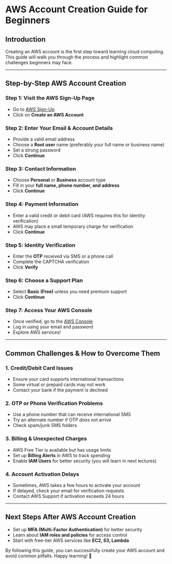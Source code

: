 # **AWS Account Creation Guide for Beginners**

## **Introduction**
Creating an AWS account is the first step toward learning cloud computing. This guide will walk you through the process and highlight common challenges beginners may face.

---

## **Step-by-Step AWS Account Creation**

### **Step 1: Visit the AWS Sign-Up Page**
- Go to [AWS Sign-Up](https://aws.amazon.com/)
- Click on **Create an AWS Account**

### **Step 2: Enter Your Email & Account Details**
- Provide a valid email address
- Choose a **Root user** name (preferably your full name or business name)
- Set a strong password
- Click **Continue**

### **Step 3: Contact Information**
- Choose **Personal** or **Business** account type
- Fill in your **full name, phone number, and address**
- Click **Continue**

### **Step 4: Payment Information**
- Enter a valid credit or debit card (AWS requires this for identity verification)
- AWS may place a small temporary charge for verification
- Click **Continue**

### **Step 5: Identity Verification**
- Enter the **OTP** received via SMS or a phone call
- Complete the CAPTCHA verification
- Click **Verify**

### **Step 6: Choose a Support Plan**
- Select **Basic (Free)** unless you need premium support
- Click **Continue**

### **Step 7: Access Your AWS Console**
- Once verified, go to the [AWS Console](https://aws.amazon.com/console/)
- Log in using your email and password
- Explore AWS services!

---

## **Common Challenges & How to Overcome Them**

### **1. Credit/Debit Card Issues**
- Ensure your card supports international transactions
- Some virtual or prepaid cards may not work
- Contact your bank if the payment is declined

### **2. OTP or Phone Verification Problems**
- Use a phone number that can receive international SMS
- Try an alternate number if OTP does not arrive
- Check spam/junk SMS folders

### **3. Billing & Unexpected Charges**
- AWS Free Tier is available but has usage limits
- Set up **Billing Alerts** in AWS to track spending
- Enable **IAM Users** for better security (you will learn in next lectures)

### **4. Account Activation Delays**
- Sometimes, AWS takes a few hours to activate your account
- If delayed, check your email for verification requests
- Contact AWS Support if activation exceeds 24 hours

---

## **Next Steps After AWS Account Creation**
- Set up **MFA (Multi-Factor Authentication)** for better security
- Learn about **IAM roles and policies** for access control
- Start with free-tier AWS services like **EC2, S3, Lambda**

By following this guide, you can successfully create your AWS account and avoid common pitfalls. Happy learning! 🚀
